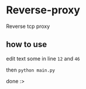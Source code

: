 # Reverse-proxy
Reverse tcp proxy 

## how to use
 
edit text some in line `12` and `46`

then `python main.py`

done :>
